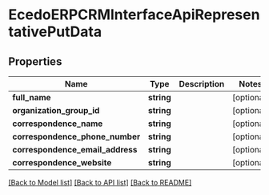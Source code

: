 # EcedoERPCRMInterfaceApiRepresentativePutData

## Properties
Name | Type | Description | Notes
------------ | ------------- | ------------- | -------------
**full_name** | **string** |  | [optional] 
**organization_group_id** | **string** |  | [optional] 
**correspondence_name** | **string** |  | [optional] 
**correspondence_phone_number** | **string** |  | [optional] 
**correspondence_email_address** | **string** |  | [optional] 
**correspondence_website** | **string** |  | [optional] 

[[Back to Model list]](../README.md#documentation-for-models) [[Back to API list]](../README.md#documentation-for-api-endpoints) [[Back to README]](../README.md)


